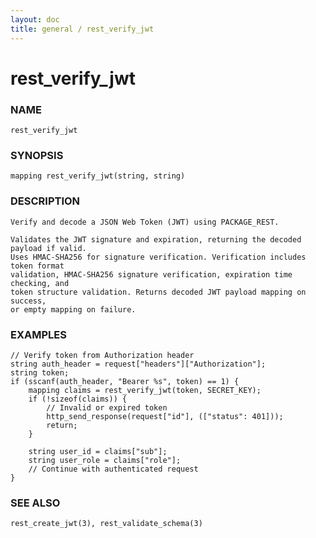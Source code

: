 ```yaml
---
layout: doc
title: general / rest_verify_jwt
---
```

# rest_verify_jwt

### NAME

    rest_verify_jwt

### SYNOPSIS

    mapping rest_verify_jwt(string, string)

### DESCRIPTION

    Verify and decode a JSON Web Token (JWT) using PACKAGE_REST.

    Validates the JWT signature and expiration, returning the decoded payload if valid.
    Uses HMAC-SHA256 for signature verification. Verification includes token format 
    validation, HMAC-SHA256 signature verification, expiration time checking, and 
    token structure validation. Returns decoded JWT payload mapping on success, 
    or empty mapping on failure.

### EXAMPLES

    // Verify token from Authorization header
    string auth_header = request["headers"]["Authorization"];
    string token;
    if (sscanf(auth_header, "Bearer %s", token) == 1) {
        mapping claims = rest_verify_jwt(token, SECRET_KEY);
        if (!sizeof(claims)) {
            // Invalid or expired token
            http_send_response(request["id"], (["status": 401]));
            return;
        }
        
        string user_id = claims["sub"];
        string user_role = claims["role"];
        // Continue with authenticated request
    }

### SEE ALSO

    rest_create_jwt(3), rest_validate_schema(3)

